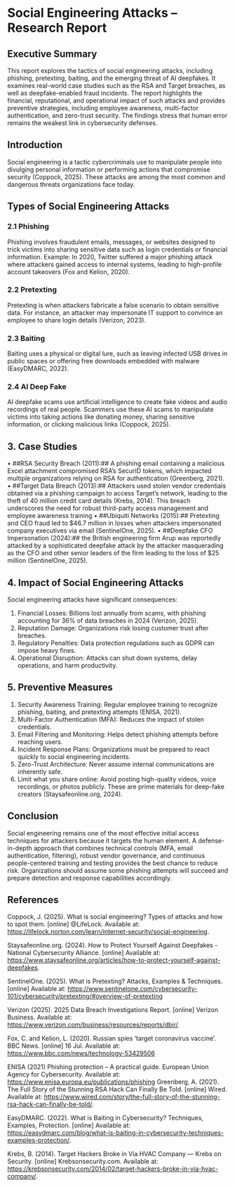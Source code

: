 # Social Engineering Attacks – Research Report

## Executive Summary  

This report explores the tactics of social engineering attacks, including phishing, pretexting, baiting, and the emerging threat of AI deepfakes. It examines real-world case studies such as the RSA and Target breaches, as well as deepfake-enabled fraud incidents. The report highlights the financial, reputational, and operational impact of such attacks and provides preventive strategies, including employee awareness, multi-factor authentication, and zero-trust security. The findings stress that human error remains the weakest link in cybersecurity defenses.  


## Introduction
Social engineering is a tactic cybercriminals use to manipulate people into divulging personal information or performing actions that compromise security (Coppock, 2025). These attacks are among the most common and dangerous threats organizations face today.

## Types of Social Engineering Attacks

### 2.1 Phishing

Phishing involves fraudulent emails, messages, or websites designed to trick victims into sharing sensitive data such as login credentials or financial information.
Example: In 2020, Twitter suffered a major phishing attack where attackers gained access to internal systems, leading to high-profile account takeovers (Fox and Kelion, 2020).

### 2.2 Pretexting

Pretexting is when attackers fabricate a false scenario to obtain sensitive data. For instance, an attacker may impersonate IT support to convince an employee to share login details (Verizon, 2023).

### 2.3 Baiting

Baiting uses a physical or digital lure, such as leaving infected USB drives in public spaces or offering free downloads embedded with malware (EasyDMARC, 2022).

### 2.4 AI Deep Fake

AI deepfake scams use artificial intelligence to create fake videos and audio recordings of real people. Scammers use these AI scams to manipulate victims into taking actions like donating money, sharing sensitive information, or clicking malicious links (Coppock, 2025).

## 3. Case Studies

•	##RSA Security Breach (2011):## A phishing email containing a malicious Excel attachment compromised RSA’s SecurID tokens, which impacted multiple organizations relying on RSA for authentication (Greenberg, 2021).
•	##Target Data Breach (2013):## Attackers used stolen vendor credentials obtained via a phishing campaign to access Target’s network, leading to the theft of 40 million credit card details (Krebs, 2014). This breach underscores the need for robust third-party access management and employee awareness training
•	##Ubiquiti Networks (2015):## Pretexting and CEO fraud led to $46.7 million in losses when attackers impersonated company executives via email (SentinelOne, 2025).
•	##Deepfake CFO Impersonation (2024):## the British engineering firm Arup was reportedly attacked by a sophisticated deepfake attack by the attacker masquerading as the CFO and other senior leaders of the firm leading to the loss of $25 million (SentinelOne, 2025).

## 4. Impact of Social Engineering Attacks  
Social engineering attacks have significant consequences:  

1. Financial Losses: Billions lost annually from scams, with phishing accounting for 36% of data breaches in 2024 (Verizon, 2025).  
2. Reputation Damage: Organizations risk losing customer trust after breaches.  
3. Regulatory Penalties: Data protection regulations such as GDPR can impose heavy fines.  
4. Operational Disruption: Attacks can shut down systems, delay operations, and harm productivity.  

## 5. Preventive Measures

1.	Security Awareness Training: Regular employee training to recognize phishing, baiting, and pretexting attempts (ENISA, 2021).
2.	Multi-Factor Authentication (MFA): Reduces the impact of stolen credentials.
3.	Email Filtering and Monitoring: Helps detect phishing attempts before reaching users.
4.	Incident Response Plans: Organizations must be prepared to react quickly to social engineering incidents.
5.	Zero-Trust Architecture: Never assume internal communications are inherently safe.
6.	Limit what you share online: Avoid posting high-quality videos, voice recordings, or photos publicly. These are prime materials for deep-fake creators (Staysafeonline.org, 2024).

## Conclusion 

Social engineering remains one of the most effective initial access techniques for attackers because it targets the human element. A defense-in-depth approach that combines technical controls (MFA, email authentication, filtering), robust vendor governance, and continuous people-centered training and testing provides the best chance to reduce risk. Organizations should assume some phishing attempts will succeed and prepare detection and response capabilities accordingly.

## References

Coppock, J. (2025). What is social engineering? Types of attacks and how to spot them. [online] @LifeLock. Available at: https://lifelock.norton.com/learn/internet-security/social-engineering. 

Staysafeonline.org. (2024). How to Protect Yourself Against Deepfakes  - National Cybersecurity Alliance. [online] Available at: https://www.staysafeonline.org/articles/how-to-protect-yourself-against-deepfakes. 

SentinelOne. (2025). What is Pretexting? Attacks, Examples & Techniques. [online] Available at: https://www.sentinelone.com/cybersecurity-101/cybersecurity/pretexting/#overview-of-pretexting 

Verizon (2025). 2025 Data Breach Investigations Report. [online] Verizon Business. Available at: https://www.verizon.com/business/resources/reports/dbir/. 

Fox, C. and Kelion, L. (2020). Russian spies ‘target coronavirus vaccine’. BBC News. [online] 16 Jul. Available at: https://www.bbc.com/news/technology-53429506 

ENISA (2021) Phishing protection – A practical guide. European Union Agency for Cybersecurity. Available at: https://www.enisa.europa.eu/publications/phishing 
Greenberg, A. (2021). The Full Story of the Stunning RSA Hack Can Finally Be Told. [online] Wired. Available at: https://www.wired.com/story/the-full-story-of-the-stunning-rsa-hack-can-finally-be-told/. 

EasyDMARC. (2022). What is Baiting in Cybersecurity? Techniques, Examples, Protection. [online] Available at: https://easydmarc.com/blog/what-is-baiting-in-cybersecurity-techniques-examples-protection/. 

Krebs, B. (2014). Target Hackers Broke in Via HVAC Company — Krebs on Security. [online] Krebsonsecurity.com. Available at: https://krebsonsecurity.com/2014/02/target-hackers-broke-in-via-hvac-company/. 


